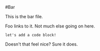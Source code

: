 #Bar

This is the bar file.

Foo links to it. Not much else going on here.

```
let's add a code block!

```

Doesn't that feel nice? Sure it does.
